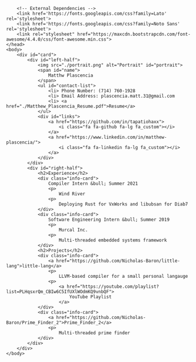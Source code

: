 <!DOCTYPE html>
<html>
    <head>
        <meta charset="utf-8">
        <title>Nicholas Baron</title>
        <link rel="stylesheet" href="resume.css">

        <!-- External Dependencies -->
        <link href='https://fonts.googleapis.com/css?family=Lato' rel='stylesheet'>
        <link href='https://fonts.googleapis.com/css?family=Noto Sans' rel='stylesheet'>
        <link rel="stylesheet" href="https://maxcdn.bootstrapcdn.com/font-awesome/4.4.0/css/font-awesome.min.css">
    </head>
    <body>
        <div id="card">
            <div id="left-half">
                <img src="./portrait.png" alt="Portrait" id="portrait">
                <span id="name">
                    Matthw Plascencia
                </span>
                <ul id="contact-list">
                    <li> Phone Number: (714) 760-1928
                    <li> Email Address: plascencia.matt.31@gmail.com
                    <li> <a href="./Matthew_Plascencia_Resume.pdf">Resume</a>
                </ul>
                <div id="links">
                    <a href="https://github.com/in/tapatiohaxx">
                        <i class="fa fa-github fa-lg fa_custom"></i>
                    </a>
                    <a href="https://www.linkedin.com/in/matthew-plascencia/">
                        <i class="fa fa-linkedin fa-lg fa_custom"></i>
                    </a>
                </div>
            </div>
            <div id="right-half">
                <h2>Experience</h2>
                <div class="info-card">
                    Compiler Intern &bull; Summer 2021
                    <p>
                        Wind River
                    <p>
                        Deploying Rust for VxWorks and libubsan for Diab7
                </div>
                <div class="info-card">
                    Software Engineering Intern &bull; Summer 2019
                    <p>
                        Murcal Inc.
                    <p>
                        Multi-threaded embedded systems framework
                </div>
                <h2>Projects</h2>
                <div class="info-card">
                    <a href="https://github.com/Nicholas-Baron/little-lang">little-lang</a>
                    <p>
                        LLVM-based compiler for a small personal langauge
                    <p>
                        <a href="https://youtube.com/playlist?list=PLHqsxrQm_CBIw6C5IfUXlWOdmKQ9vnbQF">
                            YouTube Playlist
                        </a>
                </div>
                <div class="info-card">
                    <a href="https://github.com/Nicholas-Baron/Prime_Finder_2">Prime_Finder_2</a>
                    <p>
                        Multi-threaded prime finder
                </div>
            </div>
        </div>
    </body>
</html>